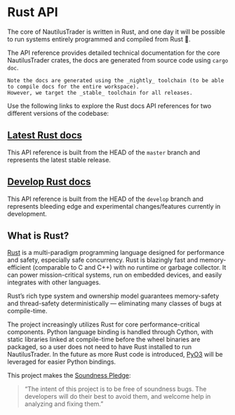 # Rust API

The core of NautilusTrader is written in Rust, and one day it will be possible to run systems
entirely programmed and compiled from Rust 🦀.

The API reference provides detailed technical documentation for the core NautilusTrader crates,
the docs are generated from source code using `cargo doc`.

```{note}
Note the docs are generated using the _nightly_ toolchain (to be able to compile docs for the entire workspace).
However, we target the _stable_ toolchain for all releases.
```

Use the following links to explore the Rust docs API references for two different versions of the codebase:

## [Latest Rust docs](https://docs.nautilustrader.io/core)
This API reference is built from the HEAD of the `master` branch and represents the latest stable release.

## [Develop Rust docs](https://docs.nautilustrader.io/develop/core)
This API reference is built from the HEAD of the `develop` branch and represents bleeding edge and experimental changes/features currently in development.

## What is Rust?
[Rust](https://www.rust-lang.org/) is a multi-paradigm programming language designed for performance and safety, especially safe
concurrency. Rust is blazingly fast and memory-efficient (comparable to C and C++) with no runtime or
garbage collector. It can power mission-critical systems, run on embedded devices, and easily
integrates with other languages.

Rust’s rich type system and ownership model guarantees memory-safety and thread-safety deterministically —
eliminating many classes of bugs at compile-time.

The project increasingly utilizes Rust for core performance-critical components. Python language binding is handled through
Cython, with static libraries linked at compile-time before the wheel binaries are packaged, so a user
does not need to have Rust installed to run NautilusTrader. In the future as more Rust code is introduced,
[PyO3](https://pyo3.rs/latest) will be leveraged for easier Python bindings.

This project makes the [Soundness Pledge](https://raphlinus.github.io/rust/2020/01/18/soundness-pledge.html):

> “The intent of this project is to be free of soundness bugs.
> The developers will do their best to avoid them, and welcome help in analyzing and fixing them.”
